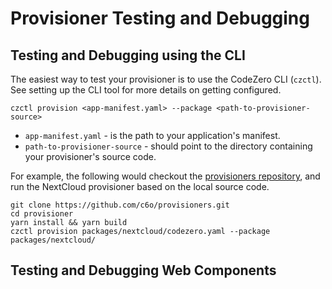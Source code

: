 <!-- markdownlint-disable MD040 -->

# Provisioner Testing and Debugging

## Testing and Debugging using the CLI

The easiest way to test your provisioner is to use the CodeZero CLI (`czctl`). See setting up the CLI tool for more details on getting configured.

```
czctl provision <app-manifest.yaml> --package <path-to-provisioner-source>
```

- `app-manifest.yaml` - is the path to your application's manifest.
- `path-to-provisioner-source` - should point to the directory containing your provisioner's source code.

For example, the following would checkout the [provisioners repository](https://github.com/c6o/provisioners), and run the NextCloud provisioner based on the local source code.

```
git clone https://github.com/c6o/provisioners.git
cd provisioner
yarn install && yarn build
czctl provision packages/nextcloud/codezero.yaml --package packages/nextcloud/
```

## Testing and Debugging Web Components
